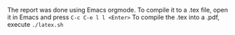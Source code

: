 The report was done using Emacs orgmode.
To compile it to a .tex file, open it in Emacs and press `C-c C-e l l <Enter>`
To compile the .tex into a .pdf, execute `./latex.sh`

